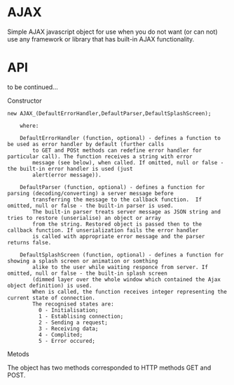 # AJAX

Simple AJAX javascript object for use when you do not want (or can not) use any framework or library that has built-in AJAX functionality.

# API
to be continued...

Constructor
    
    new AJAX_(DefaultErrorHandler,DefaultParser,DefaultSplashScreen);

        where:
        
        DefaultErrorHandler (function, optional) - defines a function to be used as error handler by default (further calls 
            to GET and POSt methods can redefine error handler for particular call). The function receives a string with error
            message (see below), when called. If omitted, null or false - the built-in error handler is used (just 
            alert(error message)).
        
        DefaultParser (function, optional) - defines a function for parsing (decoding/converting) a server message before
            transferring the message to the callback function.  If omitted, null or false - the built-in parser is used. 
            The built-in parser treats server message as JSON string and tries to restore (unserialise) an object or array 
            from the string. Restored object is passed then to the callback function. If unserialization fails the error handler
            is called with appropriate error message and the parser returns false.
        
        DefaultSplashScreen (function, optional) - defines a function for showing a splash screen or animation or somthing
            alike to the user while waiting responce from server. If omitted, null or false - the built-in splash screen
            (dimmed layer over the whole window which contained the Ajax object definition) is used. 
            When is called, the function receives integer representing the current state of connection. 
            The recognised states are:
              0 - Initialisation;
              1 - Establising connection;
              2 - Sending a request;
              3 - Receiving data;
              4 - Complited;
              5 - Error occured;

Metods
    
   The object has two methods corresponded to HTTP methods GET and POST.
   
   

